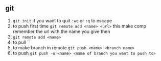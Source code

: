 ## git
1. `git init`
if you want to quit `:wq` or `:q` to escape
2. to push first time
`git remote add <name> <url>`
this make comp remember the url with the name you give
then
3. `git remote add <name>`
4. to pull ``
5. to make branch in remote `git push <name> <branch name>`
6. to push `git push -u <name> <name of branch you want to push to>`

